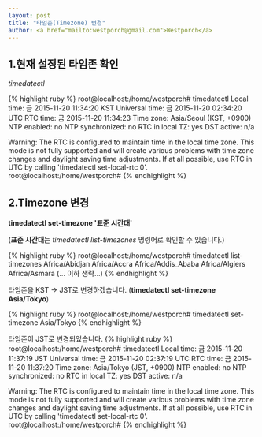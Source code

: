 ```yaml
---                     
layout: post
title: "타임존(Timezone) 변경" 
author: <a href="mailto:westporch@gmail.com">Westporch</a>
---
```


1.현재 설정된 타임존 확인
------------------------

_timedatectl_

{% highlight ruby %}
root@localhost:/home/westporch# timedatectl
      Local time: 금 2015-11-20 11:34:20 KST
  Universal time: 금 2015-11-20 02:34:20 UTC
        RTC time: 금 2015-11-20 11:34:23
       Time zone: Asia/Seoul (KST, +0900)
     NTP enabled: no
NTP synchronized: no
 RTC in local TZ: yes
      DST active: n/a

Warning: The RTC is configured to maintain time in the local time zone. This
         mode is not fully supported and will create various problems with time
         zone changes and daylight saving time adjustments. If at all possible, use
         RTC in UTC by calling 'timedatectl set-local-rtc 0'.
root@localhost:/home/westporch#
{% endhighlight %}

2.Timezone 변경
-------------------

**timedatectl set-timezone '표준 시간대'**

(**표준 시간대**는 *timedatectl list-timezones* 명령어로 확인할 수 있습니다.)
 
{% highlight ruby %}
root@localhost:/home/westporch# timedatectl list-timezones
Africa/Abidjan
Africa/Accra
Africa/Addis_Ababa
Africa/Algiers
Africa/Asmara
(... 이하 생략...)
{% endhighlight %}

타임존을 KST -> JST로 변경하겠습니다. (**timedatectl set-timezone Asia/Tokyo**)

{% highlight ruby %}
root@localhost:/home/westporch# timedatectl set-timezone Asia/Tokyo
{% endhighlight %}

타임존이 JST로 변경되었습니다.
{% highlight ruby %}
root@localhost:/home/westporch# timedatectl
      Local time: 금 2015-11-20 11:37:19 JST
  Universal time: 금 2015-11-20 02:37:19 UTC
        RTC time: 금 2015-11-20 11:37:20
       Time zone: Asia/Tokyo (JST, +0900)
     NTP enabled: no
NTP synchronized: no
 RTC in local TZ: yes
      DST active: n/a

Warning: The RTC is configured to maintain time in the local time zone. This
         mode is not fully supported and will create various problems with time
         zone changes and daylight saving time adjustments. If at all possible, use
         RTC in UTC by calling 'timedatectl set-local-rtc 0'.
root@localhost:/home/westporch#
{% endhighlight %}
